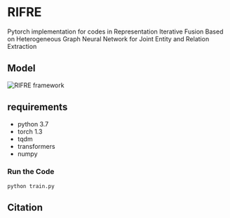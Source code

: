 # RIFRE
Pytorch implementation for codes in Representation Iterative Fusion Based on Heterogeneous Graph Neural Network for Joint Entity and Relation Extraction

## Model
![RIFRE framework](https://github.com/zhao9797/RIFRE/blob/main/model.png)

## requirements

* python 3.7
* torch  1.3
* tqdm
* transformers
* numpy

### Run the Code
```
python train.py
```

## Citation